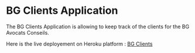 # BG Clients Application

The BG Clients Application is allowing to keep track of the clients for the BG Avocats Conseils.

Here is the live deployement on Heroku platform : [BG Clients](https://bgclients.herokuapp.com)
